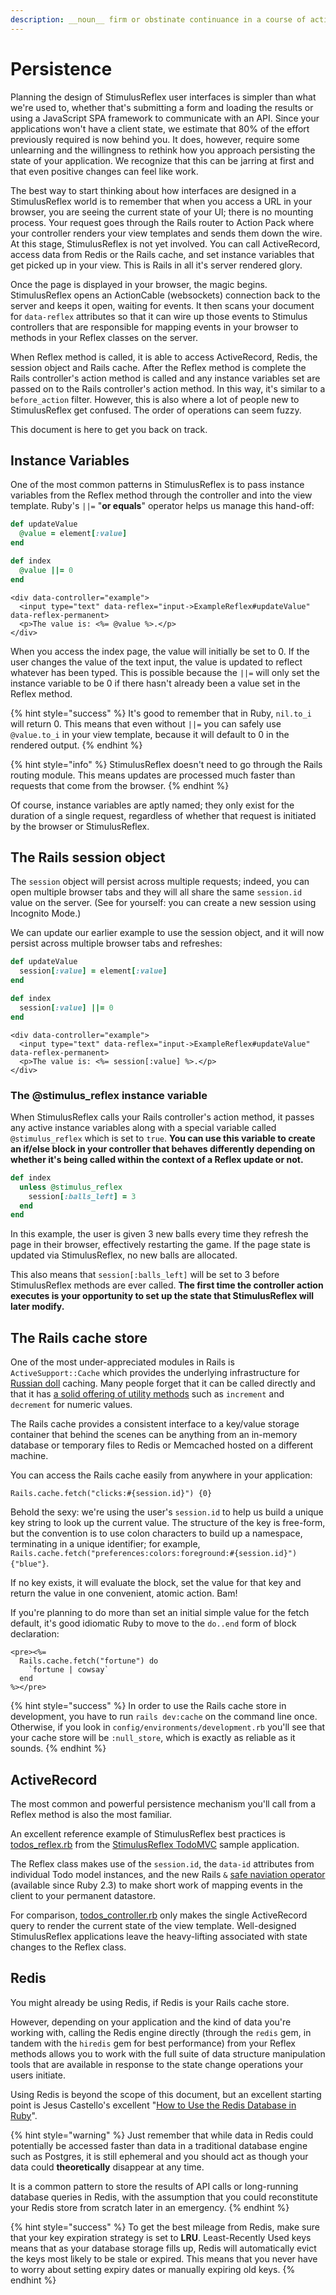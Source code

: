 ```yaml
---
description: __noun__ firm or obstinate continuance in a course of action in spite of difficulty or opposition.
---
```


# Persistence

Planning the design of StimulusReflex user interfaces is simpler than what we're used to, whether that's submitting a form and loading the results or using a JavaScript SPA framework to communicate with an API. Since your applications won't have a client state, we estimate that 80% of the effort previously required is now behind you. It does, however, require some unlearning and the willingness to rethink how you approach persisting the state of your application. We recognize that this can be jarring at first and that even positive changes can feel like work.

The best way to start thinking about how interfaces are designed in a StimulusReflex world is to remember that when you access a URL in your browser, you are seeing the current state of your UI; there is no mounting process. Your request goes through the Rails router to Action Pack where your controller renders your view templates and sends them down the wire. At this stage, StimulusReflex is not yet involved. You can call ActiveRecord, access data from Redis or the Rails cache, and set instance variables that get picked up in your view. This is Rails in all it's server rendered glory.

Once the page is displayed in your browser, the magic begins. StimulusReflex opens an ActionCable (websockets) connection back to the server and keeps it open, waiting for events. It then scans your document for `data-reflex` attributes so that it can wire up those events to Stimulus controllers that are responsible for mapping events in your browser to methods in your Reflex classes on the server.

When Reflex method is called, it is able to access ActiveRecord, Redis, the session object and Rails cache. After the Reflex method is complete the Rails controller's action method is called and any instance variables set are passed on to the Rails controller's action method. In this way, it's similar to a `before_action` filter. However, this is also where a lot of people new to StimulusReflex get confused. The order of operations can seem fuzzy.

This document is here to get you back on track.

## Instance Variables

One of the most common patterns in StimulusReflex is to pass instance variables from the Reflex method through the controller and into the view template. Ruby's `||=` "__or equals__" operator helps us manage this hand-off:

```Ruby example_reflex.rb
def updateValue
  @value = element[:value]
end
```

```Ruby example_controller.rb
def index
  @value ||= 0
end
```

```Text index.html.erb
<div data-controller="example">
  <input type="text" data-reflex="input->ExampleReflex#updateValue" data-reflex-permanent>
  <p>The value is: <%= @value %>.</p>
</div>
```

When you access the index page, the value will initially be set to 0. If the user changes the value of the text input, the value is updated to reflect whatever has been typed. This is possible because the `||=` will only set the instance variable to be 0 if there hasn't already been a value set in the Reflex method.

{% hint style="success" %}
It's good to remember that in Ruby, `nil.to_i` will return 0. This means that even without `||=` you can safely use `@value.to_i` in your view template, because it will default to 0 in the rendered output.
{% endhint %}

{% hint style="info" %}
StimulusReflex doesn't need to go through the Rails routing module. This means updates are processed much faster than requests that come from the browser.
{% endhint %}

Of course, instance variables are aptly named; they only exist for the duration of a single request, regardless of whether that request is initiated by the browser or StimulusReflex.

## The Rails session object

The `session` object will persist across multiple requests; indeed, you can open multiple browser tabs and they will all share the same `session.id` value on the server. (See for yourself: you can create a new session using Incognito Mode.)

We can update our earlier example to use the session object, and it will now persist across multiple browser tabs and refreshes:

```Ruby example_reflex.rb
def updateValue
  session[:value] = element[:value]
end
```

```Ruby example_controller.rb
def index
  session[:value] ||= 0
end
```

```Text index.html.erb
<div data-controller="example">
  <input type="text" data-reflex="input->ExampleReflex#updateValue" data-reflex-permanent>
  <p>The value is: <%= session[:value] %>.</p>
</div>
```

### The @stimulus_reflex instance variable

When StimulusReflex calls your Rails controller's action method, it passes any active instance variables along with a special variable called `@stimulus_reflex` which is set to `true`. **You can use this variable to create an if/else block in your controller that behaves differently depending on whether it's being called within the context of a Reflex update or not.**

```Ruby pinball_controller.rb
def index
  unless @stimulus_reflex
    session[:balls_left] = 3
  end
end
```

In this example, the user is given 3 new balls every time they refresh the page in their browser, effectively restarting the game. If the page state is updated via StimulusReflex, no new balls are allocated.

This also means that `session[:balls_left]` will be set to 3 before StimulusReflex methods are ever called. **The first time the controller action executes is your opportunity to set up the state that StimulusReflex will later modify.**

## The Rails cache store

One of the most under-appreciated modules in Rails is `ActiveSupport::Cache` which provides the underlying infrastructure for [Russian doll](https://guides.rubyonrails.org/caching_with_rails.html#russian-doll-caching) caching. Many people forget that it can be called directly and that it has [a solid offering of utility methods](https://api.rubyonrails.org/classes/ActiveSupport/Cache/Store.html) such as `increment` and `decrement` for numeric values.

The Rails cache provides a consistent interface to a key/value storage container that behind the scenes can be anything from an in-memory database or temporary files to Redis or Memcached hosted on a different machine.

You can access the Rails cache easily from anywhere in your application:

`Rails.cache.fetch("clicks:#{session.id}") {0}`

Behold the sexy: we're using the user's `session.id` to help us build a unique key string to look up the current value. The structure of the key is free-form, but the convention is to use colon characters to build up a namespace, terminating in a unique identifier; for example, `Rails.cache.fetch("preferences:colors:foreground:#{session.id}") {"blue"}`.

If no key exists, it will evaluate the block, set the value for that key and return the value in one convenient, atomic action. Bam!

If you're planning to do more than set an initial simple value for the fetch default, it's good idiomatic Ruby to move to the `do..end` form of block declaration:

```Text fortune.html.erb
<pre><%=
  Rails.cache.fetch("fortune") do
    `fortune | cowsay`
  end
%></pre>
```

{% hint style="success" %}
In order to use the Rails cache store in development, you have to run `rails dev:cache` on the command line once. Otherwise, if you look in `config/environments/development.rb` you'll see that your cache store will be `:null_store`, which is exactly as reliable as it sounds.
{% endhint %}

## ActiveRecord

The most common and powerful persistence mechanism you'll call from a Reflex method is also the most familiar.

An excellent reference example of StimulusReflex best practices is [todos_reflex.rb](https://github.com/hopsoft/stimulus_reflex_todomvc/blob/master/app/reflexes/todos_reflex.rb) from the [StimulusReflex TodoMVC](http://todomvc.stimulusreflex.com/) sample application.

The Reflex class makes use of the `session.id`, the `data-id` attributes from individual Todo model instances, and the new Rails `&` [safe naviation operator](http://mitrev.net/ruby/2015/11/13/the-operator-in-ruby/) (available since Ruby 2.3) to make short work of mapping events in the client to your permanent datastore.

For comparison, [todos_controller.rb](https://github.com/hopsoft/stimulus_reflex_todomvc/blob/master/app/controllers/todos_controller.rb) only makes the single ActiveRecord query to render the current state of the view template. Well-designed StimulusReflex applications leave the heavy-lifting associated with state changes to the Reflex class.

## Redis

You might already be using Redis, if Redis is your Rails cache store.

However, depending on your application and the kind of data you're working with, calling the Redis engine directly (through the `redis` gem, in tandem with the `hiredis` gem for best performance) from your Reflex methods allows you to work with the full suite of data structure manipulation tools that are available in response to the state change operations your users initiate.

Using Redis is beyond the scope of this document, but an excellent starting point is Jesus Castello's excellent "[How to Use the Redis Database in Ruby](https://www.rubyguides.com/2019/04/ruby-redis/)".

{% hint style="warning" %}
Just remember that while data in Redis could potentially be accessed faster than data in a traditional database engine such as Postgres, it is still ephemeral and you should act as though your data could __theoretically__ disappear at any time.

It is a common pattern to store the results of API calls or long-running database queries in Redis, with the assumption that you could reconstitute your Redis store from scratch later in an emergency.
{% endhint %}

{% hint style="success" %}
To get the best mileage from Redis, make sure that your key expiration strategy is set to **LRU**. Least-Recently Used keys means that as your database storage fills up, Redis will automatically evict the keys most likely to be stale or expired. This means that you never have to worry about setting expiry dates or manually expiring old keys.
{% endhint %}